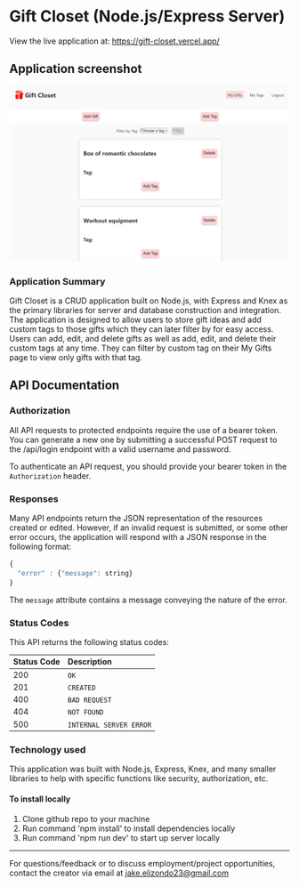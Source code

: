 # Gift Closet (Node.js/Express Server)

View the live application at: https://gift-closet.vercel.app/

## Application screenshot

![gift closet screenshot](./src/images/gift-closet-screenshot.png)

### Application Summary

Gift Closet is a CRUD application built on Node.js, with Express and Knex as the primary libraries for server and database construction and integration. The application is designed to allow users to store gift ideas and add custom tags to those gifts which they can later filter by for easy access. Users can add, edit, and delete gifts as well as add, edit, and delete their custom tags at any time. They can filter by custom tag on their My Gifts page to view only gifts with that tag.

## API Documentation

### Authorization

All API requests to protected endpoints require the use of a bearer token. You can generate a new one by submitting a successful POST request to the /api/login endpoint with a valid username and password.

To authenticate an API request, you should provide your bearer token in the `Authorization` header.

### Responses

Many API endpoints return the JSON representation of the resources created or edited. However, if an invalid request is submitted, or some other error occurs, the application will respond with a JSON response in the following format:

```javascript
{
  "error" : {"message": string}
}
```

The `message` attribute contains a message conveying the nature of the error.

### Status Codes

This API returns the following status codes:

| Status Code | Description             |
| :---------- | :---------------------- |
| 200         | `OK`                    |
| 201         | `CREATED`               |
| 400         | `BAD REQUEST`           |
| 404         | `NOT FOUND`             |
| 500         | `INTERNAL SERVER ERROR` |

### Technology used

This application was built with Node.js, Express, Knex, and many smaller libraries to help with specific functions like security, authorization, etc.

#### To install locally

1. Clone github repo to your machine
2. Run command 'npm install' to install dependencies locally
3. Run command 'npm run dev' to start up server locally

---

For questions/feedback or to discuss employment/project opportunities, contact the creator via email at jake.elizondo23@gmail.com
